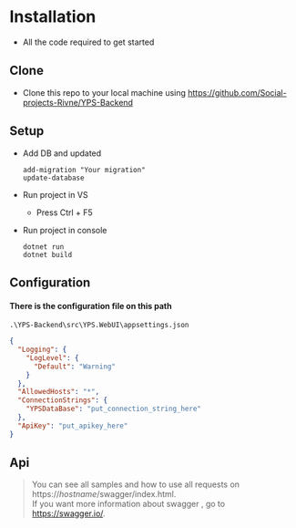 
# Installation
- All the code required to get started

## Clone 
- Clone this repo to your local machine using https://github.com/Social-projects-Rivne/YPS-Backend

## Setup
- Add DB and updated 

	```batch
	add-migration "Your migration"
	update-database 
	```
	


- Run project in VS  
	- Press Ctrl + F5
- Run project in console
	```batch
	dotnet run
	dotnet build
	```
	
## Configuration
#### There is the configuration file on this path
``` .\YPS-Backend\src\YPS.WebUI\appsettings.json ```

```json	
{
  "Logging": {
    "LogLevel": {
      "Default": "Warning"
    }
  },
  "AllowedHosts": "*",
  "ConnectionStrings": {
    "YPSDataBase": "put_connection_string_here"
  },
  "ApiKey": "put_apikey_here"
}
```


## Api 
> You can see all samples and how to use all requests on https://*hostname*/swagger/index.html. <br/>
> If you want more information about swagger , go to  https://swagger.io/.
